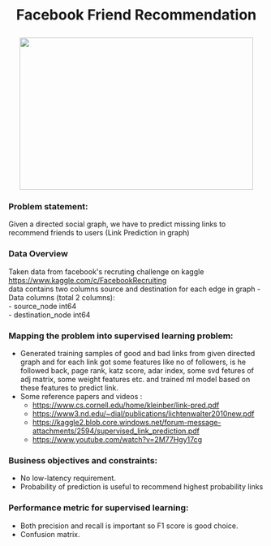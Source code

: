 # <p align="center">Facebook Friend Recommendation</p>


<p align="center">
  <img width="460" height="300" src="https://media.springernature.com/m685/springer-static/image/art%3A10.1038%2Fs41598-019-57304-y/MediaObjects/41598_2019_57304_Fig1_HTML.png">
</p>


### Problem statement: 
Given a directed social graph, we have to predict missing links to recommend friends to users (Link Prediction in graph)

### Data Overview
Taken data from facebook's recruting challenge on kaggle https://www.kaggle.com/c/FacebookRecruiting  
data contains two columns source and destination for each edge in graph 
    - Data columns (total 2 columns):  
    - source_node         int64  
    - destination_node    int64  
    

### Mapping the problem into supervised learning problem:
- Generated training samples of good and bad links from given directed graph and for each link got some features like no of followers, is he followed back, page rank, katz score, adar index, some svd fetures of adj matrix, some weight features etc. and trained ml model based on these features to predict link. 
- Some reference papers and videos :  
    - https://www.cs.cornell.edu/home/kleinber/link-pred.pdf
    - https://www3.nd.edu/~dial/publications/lichtenwalter2010new.pdf
    - https://kaggle2.blob.core.windows.net/forum-message-attachments/2594/supervised_link_prediction.pdf
    - https://www.youtube.com/watch?v=2M77Hgy17cg
    
    
### Business objectives and constraints:  
- No low-latency requirement.
- Probability of prediction is useful to recommend highest probability links

### Performance metric for supervised learning:  
- Both precision and recall is important so F1 score is good choice.
- Confusion matrix.
